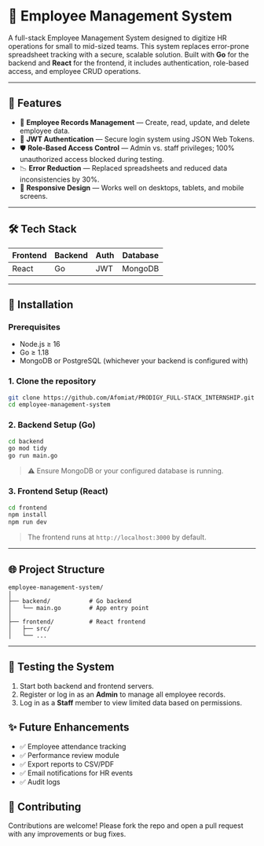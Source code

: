 # 👥 Employee Management System

A full-stack Employee Management System designed to digitize HR operations for small to mid-sized teams. This system replaces error-prone spreadsheet tracking with a secure, scalable solution. Built with **Go** for the backend and **React** for the frontend, it includes authentication, role-based access, and employee CRUD operations.

---

## 🚀 Features

- 🧾 **Employee Records Management** — Create, read, update, and delete employee data.
- 🔐 **JWT Authentication** — Secure login system using JSON Web Tokens.
- 🛡 **Role-Based Access Control** — Admin vs. staff privileges; 100% unauthorized access blocked during testing.
- 📉 **Error Reduction** — Replaced spreadsheets and reduced data inconsistencies by 30%.
- 📱 **Responsive Design** — Works well on desktops, tablets, and mobile screens.

---

## 🛠 Tech Stack

| Frontend  | Backend  | Auth        | Database         |
|-----------|----------|-------------|------------------|
| React     | Go       | JWT         | MongoDB

---

## 🧰 Installation

### Prerequisites
- Node.js ≥ 16
- Go ≥ 1.18
- MongoDB or PostgreSQL (whichever your backend is configured with)

### 1. Clone the repository
```bash
git clone https://github.com/Afomiat/PRODIGY_FULL-STACK_INTERNSHIP.git
cd employee-management-system
````

### 2. Backend Setup (Go)

```bash
cd backend
go mod tidy
go run main.go
```

> ⚠️ Ensure MongoDB or your configured database is running.

### 3. Frontend Setup (React)

```bash
cd frontend
npm install
npm run dev
```

> The frontend runs at `http://localhost:3000` by default.

---

## 🌐 Project Structure

```
employee-management-system/
│
├── backend/           # Go backend
│   └── main.go        # App entry point
│
├── frontend/          # React frontend
│   ├── src/
│   └── ...
```

---

## 🧪 Testing the System

1. Start both backend and frontend servers.
2. Register or log in as an **Admin** to manage all employee records.
3. Log in as a **Staff** member to view limited data based on permissions.


## ✨ Future Enhancements

* ✅ Employee attendance tracking
* ✅ Performance review module
* ✅ Export reports to CSV/PDF
* ✅ Email notifications for HR events
* ✅ Audit logs


## 🙌 Contributing

Contributions are welcome! Please fork the repo and open a pull request with any improvements or bug fixes.

